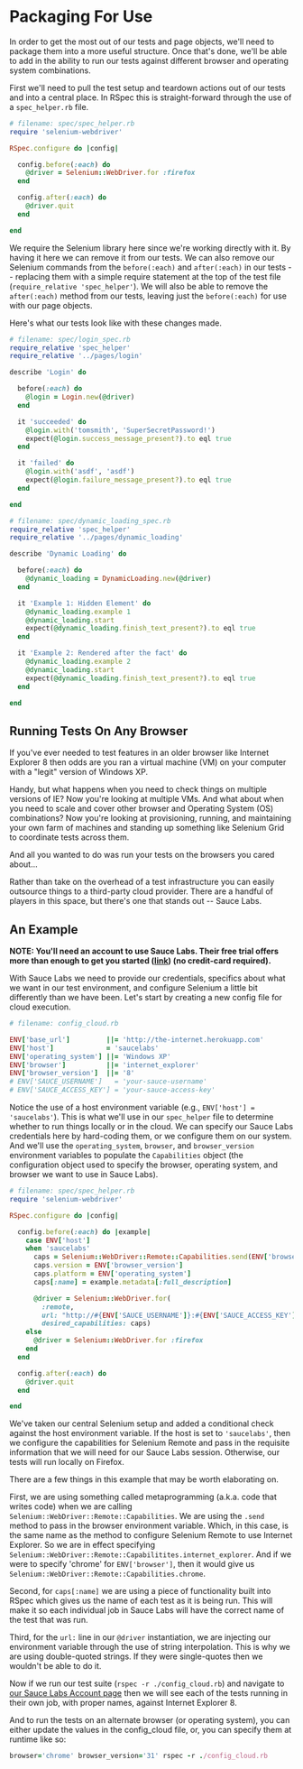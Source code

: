 # Packaging For Use

In order to get the most out of our tests and page objects, we'll need to package them into a more useful structure. Once that's done, we'll be able to add in the ability to run our tests against different browser and operating system combinations.

First we'll need to pull the test setup and teardown actions out of our tests and into a central place. In RSpec this is straight-forward through the use of a `spec_helper.rb` file.

```ruby
# filename: spec/spec_helper.rb
require 'selenium-webdriver'

RSpec.configure do |config|

  config.before(:each) do
    @driver = Selenium::WebDriver.for :firefox
  end

  config.after(:each) do
    @driver.quit
  end

end
```

We require the Selenium library here since we're working directly with it. By having it here we can remove it from our tests. We can also remove our Selenium commands from the `before(:each)` and `after(:each)` in our tests -- replacing them with a simple require statement at the top of the test file (`require_relative 'spec_helper'`). We will also be able to remove the `after(:each)` method from our tests, leaving just the `before(:each)` for use with our page objects.

Here's what our tests look like with these changes made.

```ruby
# filename: spec/login_spec.rb
require_relative 'spec_helper'
require_relative '../pages/login'

describe 'Login' do

  before(:each) do
    @login = Login.new(@driver)
  end

  it 'succeeded' do
    @login.with('tomsmith', 'SuperSecretPassword!')
    expect(@login.success_message_present?).to eql true
  end

  it 'failed' do
    @login.with('asdf', 'asdf')
    expect(@login.failure_message_present?).to eql true
  end

end
```

```ruby
# filename: spec/dynamic_loading_spec.rb
require_relative 'spec_helper'
require_relative '../pages/dynamic_loading'

describe 'Dynamic Loading' do

  before(:each) do
    @dynamic_loading = DynamicLoading.new(@driver)
  end

  it 'Example 1: Hidden Element' do
    @dynamic_loading.example 1
    @dynamic_loading.start
    expect(@dynamic_loading.finish_text_present?).to eql true
  end

  it 'Example 2: Rendered after the fact' do
    @dynamic_loading.example 2
    @dynamic_loading.start
    expect(@dynamic_loading.finish_text_present?).to eql true
  end

end
```

## Running Tests On Any Browser

If you've ever needed to test features in an older browser like Internet Explorer 8 then odds are you ran a virtual machine (VM) on your computer with a "legit" version of Windows XP.

Handy, but what happens when you need to check things on multiple versions of IE? Now you're looking at multiple VMs. And what about when you need to scale and cover other browser and Operating System (OS) combinations? Now you're looking at provisioning, running, and maintaining your own farm of machines and standing up something like Selenium Grid to coordinate tests across them.

And all you wanted to do was run your tests on the browsers you cared about...

Rather than take on the overhead of a test infrastructure you can easily outsource things to a third-party cloud provider. There are a handful of players in this space, but there's one that stands out -- Sauce Labs.

## An Example

__NOTE: You'll need an account to use Sauce Labs. Their free trial offers more than enough to get you started ([link](https://saucelabs.com/signup/trial?utm_medium=email&utm_campaign=bootcamp&utm_source=elemental-selenium)) (no credit-card required).__

With Sauce Labs we need to provide our credentials, specifics about what we want in our test environment, and configure Selenium a little bit differently than we have been. Let's start by creating a new config file for cloud execution.

```ruby
# filename: config_cloud.rb

ENV['base_url']         ||= 'http://the-internet.herokuapp.com'
ENV['host']             = 'saucelabs'
ENV['operating_system'] ||= 'Windows XP'
ENV['browser']          ||= 'internet_explorer'
ENV['browser_version']  ||= '8'
# ENV['SAUCE_USERNAME']   = 'your-sauce-username'
# ENV['SAUCE_ACCESS_KEY'] = 'your-sauce-access-key'
```

Notice the use of a host environment variable (e.g., `ENV['host'] = 'saucelabs'`). This is what we'll use in our `spec_helper` file to determine whether to run things locally or in the cloud. We can specify our Sauce Labs credentials here by hard-coding them, or we configure them on our system. And we'll use the `operating_system`, `browser`, and `browser_version` environment variables to populate the `Capabilities` object (the configuration object used to specify the browser, operating system, and browser we want to use in Sauce Labs).

```ruby
# filename: spec/spec_helper.rb
require 'selenium-webdriver'

RSpec.configure do |config|

  config.before(:each) do |example|
    case ENV['host']
    when 'saucelabs'
      caps = Selenium::WebDriver::Remote::Capabilities.send(ENV['browser'])
      caps.version = ENV['browser_version']
      caps.platform = ENV['operating_system']
      caps[:name] = example.metadata[:full_description]

      @driver = Selenium::WebDriver.for(
        :remote,
        url: "http://#{ENV['SAUCE_USERNAME']}:#{ENV['SAUCE_ACCESS_KEY']}@ondemand.saucelabs.com:80/wd/hub",
        desired_capabilities: caps)
    else
      @driver = Selenium::WebDriver.for :firefox
    end
  end

  config.after(:each) do
    @driver.quit
  end

end
```

We've taken our central Selenium setup and added a conditional check against the host environment variable. If the host is set to `'saucelabs'`, then we configure the capabilities for Selenium Remote and pass in the requisite information that we will need for our Sauce Labs session. Otherwise, our tests will run locally on Firefox.

There are a few things in this example that may be worth elaborating on.

First, we are using something called metaprogramming (a.k.a. code that writes code) when we are calling `Selenium::WebDriver::Remote::Capabilities`. We are using the `.send` method to pass in the browser environment variable. Which, in this case, is the same name as the method to configure Selenium Remote to use Internet Explorer. So we are in effect specifying `Selenium::WebDriver::Remote::Capabilitites.internet_explorer`. And if we were to specify 'chrome' for `ENV['browser']`, then it would give us `Selenium::WebDriver::Remote::Capabilities.chrome`.

Second, for `caps[:name]` we are using a piece of functionality built into RSpec which gives us the name of each test as it is being run. This will make it so each individual job in Sauce Labs will have the correct name of the test that was run.

Third, for the `url:` line in our `@driver` instantiation, we are injecting our environment variable through the use of string interpolation. This is why we are using double-quoted strings. If they were single-quotes then we wouldn't be able to do it.

Now if we run our test suite (`rspec -r ./config_cloud.rb`) and navigate to [our Sauce Labs Account page](https://saucelabs.com/account) then we will see each of the tests running in their own job, with proper names, against Internet Explorer 8.

And to run the tests on an alternate browser (or operating system), you can either update the values in the config_cloud file, or, you can specify them at runtime like so:

```ruby
browser='chrome' browser_version='31' rspec -r ./config_cloud.rb
```
